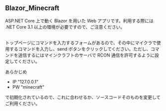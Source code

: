 ## Blazor_Minecraft
ASP.NET Core 上で動く Blazor を用いた Web アプリです。利用する際には .NET Core 3.1 以上の環境が必要ですので、ご注意ください。

</br>
トップページにコマンドを入力するフォームがあるので、その中にマイクラで使用するコマンドを入力し、send ボタンをクリックしてください。ただし、コマンドを送信するにはマインクラフトのサーバで RCON 通信を許可するように設定してください。

あらかじめ

- IP "127.0.0.1"
- PW "minecraft"
  
で初期化されているので、これに合わせるか、ソースコードそのものを変更してご利用ください。